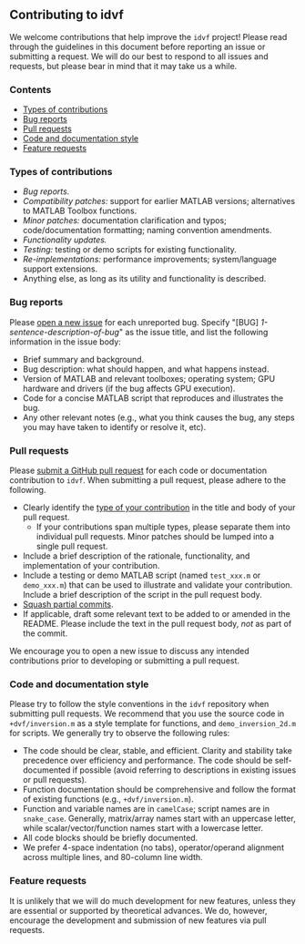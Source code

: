 ## Contributing to idvf


We welcome contributions that help improve the `idvf` project!  Please read
through the guidelines in this document before reporting an issue or
submitting a request.  We will do our best to respond to all issues and
requests, but please bear in mind that it may take us a while.



<a name="toc"></a>

### Contents


- [Types of contributions](#contrib-types)
- [Bug reports](#bug-reports)
- [Pull requests](#pull-requests)
- [Code and documentation style](#style)
- [Feature requests](#feature-requests)



<a name="contrib-types"></a>

### Types of contributions


-   *Bug reports.*
-   *Compatibility patches:* support for earlier MATLAB versions;
    alternatives to MATLAB Toolbox functions.
-   *Minor patches:* documentation clarification and typos;
    code/documentation formatting; naming convention amendments.
-   *Functionality updates.*
-   *Testing:* testing or demo scripts for existing functionality.
-   *Re-implementations:* performance improvements; system/language support
    extensions.
-   Anything else, as long as its utility and functionality is described.



<a name="bug-reports"></a>

### Bug reports


Please [open a new issue][github-new-issue] for each unreported bug.
Specify "[BUG] *1-sentence-description-of-bug*" as the issue title, and
list the following information in the issue body:

-   Brief summary and background.
-   Bug description: what should happen, and what happens instead.
-   Version of MATLAB and relevant toolboxes; operating system; GPU
    hardware and drivers (if the bug affects GPU execution).
-   Code for a concise MATLAB script that reproduces and illustrates the
    bug.
-   Any other relevant notes (e.g., what you think causes the bug, any
    steps you may have taken to identify or resolve it, etc).


[github-new-issue]: https://help.github.com/articles/creating-an-issue/



<a name="pull-requests"></a>

### Pull requests


Please [submit a GitHub pull request][github-pull-request] for each code or
documentation contribution to `idvf`.  When submitting a pull request,
please adhere to the following.

-   Clearly identify the [type of your contribution](#contrib-types) in the
    title and body of your pull request.
    -   If your contributions span multiple types, please separate them
        into individual pull requests.  Minor patches should be lumped into
        a single pull request.
-   Include a brief description of the rationale, functionality, and
    implementation of your contribution.
-   Include a testing or demo MATLAB script (named `test_xxx.m` or
    `demo_xxx.m`) that can be used to illustrate and validate your
    contribution.  Include a brief description of the script in the pull
    request body.
-   [Squash partial commits][github-squash-commit].
-   If applicable, draft some relevant text to be added to or amended in
    the README.  Please include the text in the pull request body, *not* as
    part of the commit.

We encourage you to open a new issue to discuss any intended contributions
prior to developing or submitting a pull request.


[github-pull-request]:  https://help.github.com/articles/about-pull-requests/

[github-squash-commit]: https://help.github.com/articles/about-pull-request-merges/



<a name="style"></a>

### Code and documentation style


Please try to follow the style conventions in the `idvf` repository when
submitting pull requests.  We recommend that you use the source code in
`+dvf/inversion.m` as a style template for functions, and
`demo_inversion_2d.m` for scripts.  We generally try to observe the
following rules:

-   The code should be clear, stable, and efficient.  Clarity and stability
    take precedence over efficiency and performance.  The code should be
    self-documented if possible (avoid referring to descriptions in
    existing issues or pull requests).
-   Function documentation should be comprehensive and follow the format of
    existing functions (e.g., `+dvf/inversion.m`).
-   Function and variable names are in `camelCase`; script names are in
    `snake_case`.  Generally, matrix/array names start with an uppercase
    letter, while scalar/vector/function names start with a lowercase
    letter.
-   All code blocks should be briefly documented.
-   We prefer 4-space indentation (no tabs), operator/operand alignment
    across multiple lines, and 80-column line width.



<a name="feature-requests"></a>

### Feature requests


It is unlikely that we will do much development for new features, unless
they are essential or supported by theoretical advances.  We do, however,
encourage the development and submission of new features via pull requests.
